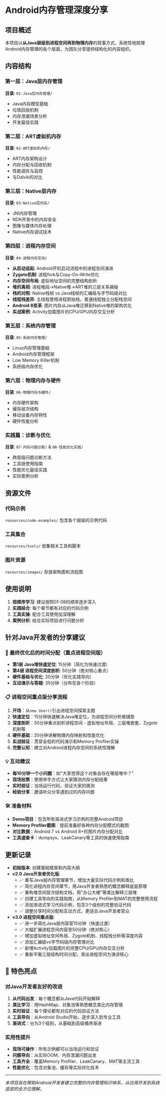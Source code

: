 # Android内存管理深度分享

## 项目概述

本项目以**从Java层级到进程空间再到物理内存**的叙事方式，系统性地梳理Android内存管理的各个层面，为团队分享提供结构化的内容组织。

## 内容结构

### 第一层：Java层内存管理
**目录**: `01-Java层内存管理/`
- Java内存模型基础
- 垃圾回收机制
- 内存泄漏场景分析
- 开发最佳实践

### 第二层：ART虚拟机内存
**目录**: `02-ART虚拟机内存/`
- ART内存架构设计
- 内存分配与回收机制
- 性能调优与监控
- 与Dalvik的对比

### 第三层：Native层内存
**目录**: `03-Native层内存/`
- JNI内存管理
- NDK开发中的内存安全
- 图像与媒体内存处理
- Native内存调试技术

### 第四层：进程内存空间
**目录**: `04-进程内存空间/`
- **从启动说起**: Android开机启动流程中的进程空间演进
- **Zygote机制**: 进程fork与Copy-On-Write优化
- **内存空间布局**: 虚拟地址空间的完整结构剖析
- **堆的真相**: 进程堆段→Native堆→ART堆的三层关系揭秘
- **栈的对照**: Native栈帧 vs Java栈帧的汇编级与字节码级对比
- **线程栈差异**: 主线程使用进程原始栈，普通线程独立分配栈空间
- **Android 8变革**: 图片内存从Java堆迁移到Native堆的架构优化
- **实战案例**: Activity加载图片的CPU/GPU内存交互分析

### 第五层：系统内存管理
**目录**: `05-系统内存管理/`
- Linux内存管理基础
- Android内存管理框架
- Low Memory Killer机制
- 系统级内存优化

### 第六层：物理内存与硬件
**目录**: `06-物理内存与硬件/`
- 内存硬件架构
- 缓存层次结构
- 移动设备内存特性
- 硬件性能分析

### 实践篇：诊断与优化
**目录**: `07-内存问题诊断/` & `08-性能优化实践/`
- 跨层级问题诊断方法
- 工具链使用指南
- 性能优化最佳实践
- 实际案例分析

## 资源文件

### 代码示例
`resources/code-examples/` 包含各个层级的示例代码

### 工具集合
`resources/tools/` 收集相关工具和脚本

### 图片资源
`resources/images/` 存放架构图和流程图

## 使用说明

1. **按顺序学习**: 建议按照01-08的顺序逐步深入
2. **实践结合**: 每个章节都有对应的代码示例
3. **工具实操**: 配合工具使用加深理解
4. **案例分析**: 结合实际项目进行问题分析

## 针对Java开发者的分享建议

### 🎯 最终优化后的时间分配（重点进程空间版）
- **第1层 Java堆快速定位**: 15分钟（简化为快速过渡）
- **第4层 进程空间深度剖析**: 50分钟（绝对核心重点）
- **硬件基础与优化**: 20分钟（优化实践导向）
- **互动演示与答疑**: 35分钟（分布在各个阶段）

### 📋 进程空间重点版分享流程
1. **开场**：从`new User()`引出进程空间探索主题
2. **快速定位**：15分钟快速解决Java堆定位，为进程空间分析做铺垫
3. **深度剖析**：50分钟重点剖析进程空间 - 虚拟地址布局、三层堆嵌套、Zygote机制等
4. **硬件基础**：20分钟讲解物理内存映射和性能优化
5. **实战验证**：贯穿全程的代码演示和Memory Profiler实操
6. **完整认知**：建立对Android进程内存空间的系统性理解

### 💡 互动建议
- **每10分钟一个小问题**：如"大家觉得这个对象会存在哪层堆中？"
- **现场投票**：使用举手方式让大家猜测内存分配结果
- **实时验证**：当场运行代码，验证大家的猜测
- **经验分享**：邀请听众分享遇到过的内存问题

### 🛠️ 准备材料
- **Demo项目**：包含所有渐进式学习示例的完整Android项目
- **Memory Profiler截图**：提前准备好各种内存分配模式的截图
- **对比数据**：Android 7 vs Android 8+的图片内存分配对比
- **工具速查卡**：dumpsys、LeakCanary等工具的快速使用指南

## 更新记录

- **初始版本**: 创建基础框架和内容大纲
- **v2.0 Java开发者优化版**: 
  - ✅ 重写Java层内存管理章节，增加大量实际代码示例和类比
  - ✅ 简化进程内存空间章节，用Java开发者熟悉的概念解释底层原理
  - ✅ 重构堆空间层次结构文档，用"办公大楼"等类比解释三层堆
  - ✅ 创建工具导向的实践指南，从Memory Profiler到MAT的完整使用流程
  - ✅ 添加渐进式学习代码示例，包含3个级别的完整验证代码
  - ✅ 调整分享时间分配和互动方式，更适合Java开发者受众
- **v3.0 进程空间重点版**:
  - ✅ 进一步简化Java层内容至15分钟（快速过渡）
  - ✅ 大幅扩展进程空间内容至50分钟（绝对核心）
  - ✅ 增加虚拟地址空间布局、Zygote机制、线程栈分析等深度内容
  - ✅ 添加汇编级vs字节码级内存管理对比
  - ✅ 新增Activity加载图片的完整CPU/GPU内存交互分析
  - ✅ 重新平衡三层结构时间分配，突出进程空间为演讲核心

## 🌟 特色亮点

### 对Java开发者友好的改进
1. **从代码出发**：每个概念都从Java代码开始解释
2. **类比学习**：用HashMap、对象池等熟悉概念类比内存管理
3. **实时验证**：每个理论都有对应的代码验证方法
4. **工具导向**：从Android Studio开始，逐步深入到专业工具
5. **渐进式**：分为3个级别，从基础到高级循序渐进

### 实用性提升
- **现场可操作**：所有示例都可以当场运行和验证
- **问题导向**：从实际OOM、内存泄漏问题出发
- **工具齐全**：覆盖Memory Profiler、LeakCanary、MAT等主流工具
- **性能优化**：包含对象池、缓存等实际优化技术

---

*本项目旨在帮助Android开发者建立完整的内存管理知识体系，从应用开发到系统底层的全方位理解。*